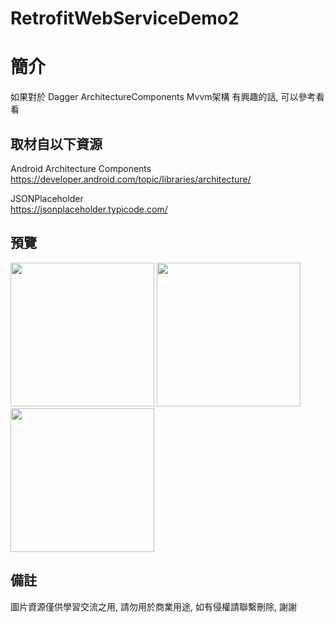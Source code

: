 # RetrofitWebServiceDemo2

簡介
==================================
如果對於 Dagger ArchitectureComponents Mvvm架構 有興趣的話, 可以參考看看                                   

取材自以下資源
--------
Android Architecture Components                                                                 
https://developer.android.com/topic/libraries/architecture/          

JSONPlaceholder                                                                 
https://jsonplaceholder.typicode.com/       
                  
預覽
--------
<p align="left">
  <img src="https://i.imgur.com/uqOr2Nr.png" width="230"/>
  <img src="https://i.imgur.com/u4UK4xD.png" width="230"/>
  <img src="https://i.imgur.com/KeYg6MC.png" width="230"/>
</p> 

備註
--------
圖片資源僅供學習交流之用, 請勿用於商業用途, 如有侵權請聯繫刪除, 謝謝
